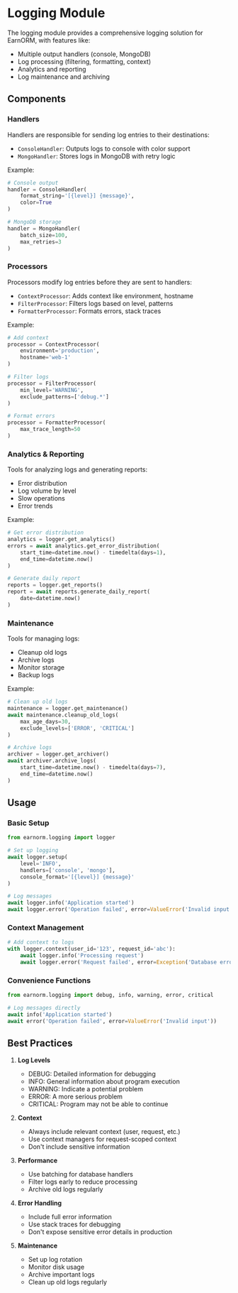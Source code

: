# Logging Module

The logging module provides a comprehensive logging solution for EarnORM, with features like:
- Multiple output handlers (console, MongoDB)
- Log processing (filtering, formatting, context)
- Analytics and reporting
- Log maintenance and archiving

## Components

### Handlers

Handlers are responsible for sending log entries to their destinations:

- `ConsoleHandler`: Outputs logs to console with color support
- `MongoHandler`: Stores logs in MongoDB with retry logic

Example:
```python
# Console output
handler = ConsoleHandler(
    format_string='[{level}] {message}',
    color=True
)

# MongoDB storage
handler = MongoHandler(
    batch_size=100,
    max_retries=3
)
```

### Processors

Processors modify log entries before they are sent to handlers:

- `ContextProcessor`: Adds context like environment, hostname
- `FilterProcessor`: Filters logs based on level, patterns
- `FormatterProcessor`: Formats errors, stack traces

Example:
```python
# Add context
processor = ContextProcessor(
    environment='production',
    hostname='web-1'
)

# Filter logs
processor = FilterProcessor(
    min_level='WARNING',
    exclude_patterns=['debug.*']
)

# Format errors
processor = FormatterProcessor(
    max_trace_length=50
)
```

### Analytics & Reporting

Tools for analyzing logs and generating reports:

- Error distribution
- Log volume by level
- Slow operations
- Error trends

Example:
```python
# Get error distribution
analytics = logger.get_analytics()
errors = await analytics.get_error_distribution(
    start_time=datetime.now() - timedelta(days=1),
    end_time=datetime.now()
)

# Generate daily report
reports = logger.get_reports()
report = await reports.generate_daily_report(
    date=datetime.now()
)
```

### Maintenance

Tools for managing logs:

- Cleanup old logs
- Archive logs
- Monitor storage
- Backup logs

Example:
```python
# Clean up old logs
maintenance = logger.get_maintenance()
await maintenance.cleanup_old_logs(
    max_age_days=30,
    exclude_levels=['ERROR', 'CRITICAL']
)

# Archive logs
archiver = logger.get_archiver()
await archiver.archive_logs(
    start_time=datetime.now() - timedelta(days=7),
    end_time=datetime.now()
)
```

## Usage

### Basic Setup

```python
from earnorm.logging import logger

# Set up logging
await logger.setup(
    level='INFO',
    handlers=['console', 'mongo'],
    console_format='[{level}] {message}'
)

# Log messages
await logger.info('Application started')
await logger.error('Operation failed', error=ValueError('Invalid input'))
```

### Context Management

```python
# Add context to logs
with logger.context(user_id='123', request_id='abc'):
    await logger.info('Processing request')
    await logger.error('Request failed', error=Exception('Database error'))
```

### Convenience Functions

```python
from earnorm.logging import debug, info, warning, error, critical

# Log messages directly
await info('Application started')
await error('Operation failed', error=ValueError('Invalid input'))
```

## Best Practices

1. **Log Levels**
   - DEBUG: Detailed information for debugging
   - INFO: General information about program execution
   - WARNING: Indicate a potential problem
   - ERROR: A more serious problem
   - CRITICAL: Program may not be able to continue

2. **Context**
   - Always include relevant context (user, request, etc.)
   - Use context managers for request-scoped context
   - Don't include sensitive information

3. **Performance**
   - Use batching for database handlers
   - Filter logs early to reduce processing
   - Archive old logs regularly

4. **Error Handling**
   - Include full error information
   - Use stack traces for debugging
   - Don't expose sensitive error details in production

5. **Maintenance**
   - Set up log rotation
   - Monitor disk usage
   - Archive important logs
   - Clean up old logs regularly 
